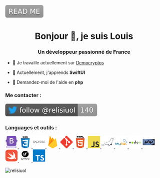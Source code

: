 <p align="left">
    <a href="https://github.com/relisiuol/relisiuol/blob/main/README.md">
        <img src="https://raw.githubusercontent.com/relisiuol/relisiuol/main/assets/images/README.svg" alt="READ ME" />
    </a>
</p>

<h1 align="center">Bonjour 👋, je suis Louis</h1>
<h3 align="center">Un développeur passionné de France</h3>

- 🔭 Je travaille actuellement sur [Democryptos](https://apps.apple.com/app/id1562129035)

- 🌱 Actuellement, j'apprends **SwiftUI**

- 💬 Demandez-moi de l'aide en **php**

<h3 align="left">Me contacter :</h3>
<p align="left">
    <a href="https://twitter.com/relisiuol" target="blank">
        <img src="https://raw.githubusercontent.com/relisiuol/relisiuol/main/assets/images/relisiuol.svg" alt="relisiuol" />
    </a>
</p>

<h3 align="left">Languages et outils :</h3>
<p align="left">
    <a href="https://getbootstrap.com" target="_blank" rel="noreferrer">
        <img src="https://raw.githubusercontent.com/relisiuol/relisiuol/main/assets/images/bootstrap.svg" alt="bootstrap" width="40" height="40"/>
    </a>
    <a href="https://www.w3schools.com/css/" target="_blank" rel="noreferrer">
        <img src="https://raw.githubusercontent.com/relisiuol/relisiuol/main/assets/images/css3.svg" alt="css3" width="40" height="40"/>
    </a>
    <a href="https://expressjs.com" target="_blank" rel="noreferrer">
        <img src="https://raw.githubusercontent.com/relisiuol/relisiuol/main/assets/images/expressjs.svg" alt="express" width="40" height="40"/>
    </a>
    <a href="https://firebase.google.com/" target="_blank" rel="noreferrer">
        <img src="https://raw.githubusercontent.com/relisiuol/relisiuol/main/assets/images/firebase.svg" alt="firebase" width="40" height="40"/>
    </a>
    <a href="https://git-scm.com/" target="_blank" rel="noreferrer">
        <img src="https://raw.githubusercontent.com/relisiuol/relisiuol/main/assets/images/git.svg" alt="git" width="40" height="40"/>
    </a>
    <a href="https://www.w3.org/html/" target="_blank" rel="noreferrer">
        <img src="https://raw.githubusercontent.com/relisiuol/relisiuol/main/assets/images/html5.svg" alt="html5" width="40" height="40"/>
    </a>
    <a href="https://developer.mozilla.org/en-US/docs/Web/JavaScript" target="_blank" rel="noreferrer">
        <img src="https://raw.githubusercontent.com/relisiuol/relisiuol/main/assets/images/javascript.svg" alt="javascript" width="40" height="40"/>
    </a>
    <a href="https://mariadb.org/" target="_blank" rel="noreferrer">
        <img src="https://raw.githubusercontent.com/relisiuol/relisiuol/main/assets/images/mariadb.svg" alt="mariadb" width="40" height="40"/>
    </a>
    <a href="https://www.mysql.com/" target="_blank" rel="noreferrer">
        <img src="https://raw.githubusercontent.com/relisiuol/relisiuol/main/assets/images/mysql.svg" alt="mysql" width="40" height="40"/>
    </a>
    <a href="https://nodejs.org" target="_blank" rel="noreferrer">
        <img src="https://raw.githubusercontent.com/relisiuol/relisiuol/main/assets/images/nodejs.svg" alt="nodejs" width="40" height="40"/>
    </a>
    <a href="https://www.php.net" target="_blank" rel="noreferrer">
        <img src="https://raw.githubusercontent.com/relisiuol/relisiuol/main/assets/images/php.svg" alt="php" width="40" height="40"/>
    </a>
    <a href="https://developer.apple.com/swift/" target="_blank" rel="noreferrer">
        <img src="https://raw.githubusercontent.com/relisiuol/relisiuol/main/assets/images/swift.svg" alt="swift" width="40" height="40"/>
    </a>
    <a href="https://symfony.com" target="_blank" rel="noreferrer">
        <img src="https://raw.githubusercontent.com/relisiuol/relisiuol/main/assets/images/symfony.svg" alt="symfony" width="40" height="40"/>
    </a>
    <a href="https://www.typescriptlang.org/" target="_blank" rel="noreferrer">
        <img src="https://raw.githubusercontent.com/relisiuol/relisiuol/main/assets/images/typescript.svg" alt="typescript" width="40" height="40"/>
    </a>
</p>

<p><img align="center" src="https://github-readme-stats.vercel.app/api?username=relisiuol&show_icons=true&locale=fr" alt="relisiuol" /></p>
